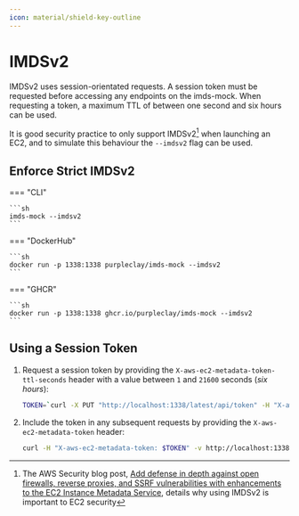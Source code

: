 ```yaml
---
icon: material/shield-key-outline
---
```


# IMDSv2

IMDSv2 uses session-orientated requests. A session token must be requested before accessing any endpoints on the imds-mock. When requesting a token, a maximum TTL of between one second and six hours can be used.

It is good security practice to only support IMDSv2[^1] when launching an EC2, and to simulate this behaviour the `--imdsv2` flag can be used.

## Enforce Strict IMDSv2

=== "CLI"

    ```sh
    imds-mock --imdsv2
    ```

=== "DockerHub"

    ```sh
    docker run -p 1338:1338 purpleclay/imds-mock --imdsv2
    ```

=== "GHCR"

    ```sh
    docker run -p 1338:1338 ghcr.io/purpleclay/imds-mock --imdsv2
    ```

## Using a Session Token

1. Request a session token by providing the `X-aws-ec2-metadata-token-ttl-seconds` header with a value between `1` and `21600` seconds (_six hours_):
   ```sh
   TOKEN=`curl -X PUT "http://localhost:1338/latest/api/token" -H "X-aws-ec2-metadata-token-ttl-seconds: 21600"`
   ```
1. Include the token in any subsequent requests by providing the `X-aws-ec2-metadata-token` header:
   ```sh
   curl -H "X-aws-ec2-metadata-token: $TOKEN" -v http://localhost:1338/latest/meta-data/
   ```

[^1]: The AWS Security blog post, [Add defense in depth against open firewalls, reverse proxies, and SSRF vulnerabilities with enhancements to the EC2 Instance Metadata Service](https://aws.amazon.com/blogs/security/defense-in-depth-open-firewalls-reverse-proxies-ssrf-vulnerabilities-ec2-instance-metadata-service/), details why using IMDSv2 is important to EC2 security

